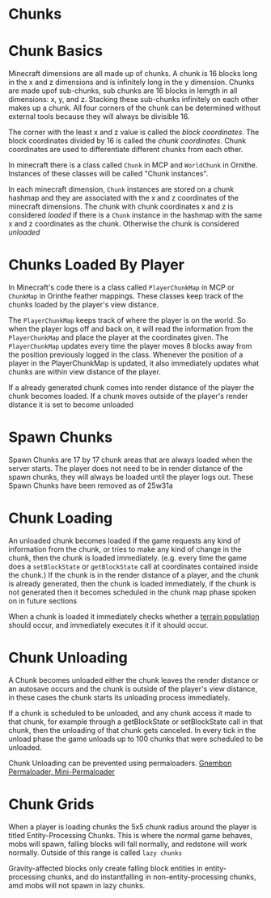 # Chunks

# Chunk Basics

Minecraft dimensions are all made up of chunks. A chunk is 16 blocks long in the x and z dimensions and is infinitely long in the y dimension. Chunks are made upof sub-chunks, sub chunks are 16 blocks in lemgth in all dimensions: x, y, and z. Stacking these sub-chunks infinitely on each other makes up a chunk. All four corners of the chunk can be determined without external tools because they will always be divisible 16.

The corner with the least x and z value is called the *block coordinates*. The block coordinates divided by 16 is called the *chunk coordinates*. Chunk coordinates are used to differentiate different chunks from each other.

In minecraft there is a class called `Chunk` in MCP and `WorldChunk` in Ornithe. Instances of these classes will be called "Chunk instances".

In each minecraft dimension, `Chunk` instances are stored on a chunk hashmap and they are associated with the x and z coordinates of the minecraft dimensions. The chunk with chunk coordinates x and z is considered *loaded* if there is a `Chunk` instance in the hashmap with the same x and z coordinates as the chunk. Otherwise the chunk is considered *unloaded*

# Chunks Loaded By Player

In Minecraft's code there is a class called `PlayerChunkMap` in MCP or `ChunkMap` in Orinthe feather mappings. These classes keep track of the chunks loaded by the player's view distance.

The `PlayerChunkMap` keeps track of where the player is on the world. So when the player logs off and back on, it will read the information from the `PlayerChunkMap` and place the player at the coordinates given. The `PlayerChunkMap` updates every time the player moves 8 blocks away from the position previously logged in the class. Whenever the position of a player in the PlayerChunkMap is updated, it also immediately updates what chunks are within view distance of the player.

If a already generated chunk comes into render distance of the player the chunk becomes loaded. If a chunk moves outside of the player's render distance it is set to become unloaded

# Spawn Chunks

Spawn Chunks are 17 by 17 chunk areas that are always loaded when the server starts. The player does not need to be in render distance of the spawn chunks, they will always be loaded until the player logs out. These Spawn Chunks have been removed as of 25w31a

# Chunk Loading

An unloaded chunk becomes loaded if the game requests any kind of information from the chunk, or tries to make any kind of change in the chunk, then the chunk is loaded immediately. (e.g. every time the game does a `setBlockState` or `getBlockState` call at coordinates contained inside the chunk.) If the chunk is in the render distance of a player, and the chunk is already generated, then the chunk is loaded immediately, if the chunk is not generated then it becomes scheduled in the chunk map phase spoken on in future sections 

When a chunk is loaded it immediately checks whether a [terrain population](Chunk%20Population.md) should occur, and immediately executes it if it should occur. 

# Chunk Unloading

A Chunk becomes unloaded either the chunk leaves the render distance or an autosave occurs and the chunk is outside of the player's view distance, in these cases the chunk starts its unloading process immediately.

If a chunk is scheduled to be unloaded, and any chunk access it made to that chunk, for example through a getBlockState or setBlockState call in that chunk, then the unloading of that chunk gets canceled. In every tick in the unload phase the game unloads up to 100 chunks that were scheduled to be unloaded.

Chunk Unloading can be prevented using permaloaders. [Gnembon Permaloader, ](https://www.youtube.com/watch?v=JAc0DAZRSGI) [Mini-Permaloader](https://www.youtube.com/watch?v=cdekBxhfvys)

# Chunk Grids

When a player is loading chunks the 5x5 chunk radius around the player is titled Entity-Processing Chunks. This is where the normal game behaves, mobs will spawn, falling blocks will fall normally, and redstone will work normally. Outside of this range is called `lazy chunks`

Gravity-affected blocks only create falling block entities in entity-processing chunks, and do instantfalling in non-entity-processing chunks, amd mobs will not spawn in lazy chunks.

